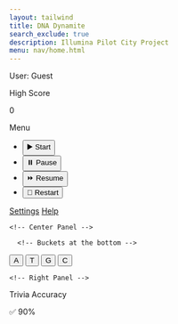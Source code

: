 ```yaml
---
layout: tailwind
title: DNA Dynamite
search_exclude: true
description: Illumina Pilot City Project
menu: nav/home.html
---
```


<script src="https://cdn.tailwindcss.com"></script>

<div style="height: calc(100vh - 60px);" class="w-screen">
  <!-- ✅ Changed from flex to grid layout -->
  <div class="grid h-full w-screen grid-cols-[20%_60%_20%] bg-black text-white font-sans">  
    <!-- Left Panel -->
    <div class="p-4 flex flex-col justify-between bg-gray-900">
      <div>
        <!-- Username + Login -->
        <div class="flex items-center justify-between mb-4">
          <span id="username" class="text-sm font-bold">User: Guest</span>
        </div>
        <!-- High Score -->
        <div class="mb-4">
          <p class="font-bold">High Score</p>
          <div id="highScore" class="h-10 bg-gray-700 mt-1 rounded flex items-center px-2">0</div>
        </div>
        <!-- Menu -->
        <div class="mb-4">
          <p class="font-bold">Menu</p>
          <ul class="text-sm space-y-1 mt-1">
            <li><button id="startBtn" class="hover:underline">▶️ Start</button></li>
            <li><button id="pauseBtn" class="hover:underline">⏸️ Pause</button></li>
            <li><button id="resumeBtn" class="hover:underline">⏩ Resume</button></li>
            <li><button id="restartBtn" class="hover:underline">🔁 Restart</button></li>
          </ul>
        </div>
        <!-- Icons -->
        <div class="flex gap-4 mt-6 text-sm text-blue-400 underline">
          <a href="{{ site.baseurl }}/profile" title="Profile">Settings</a>
          <a href="{{ site.baseurl }}/instructions" title="Help">Help</a>
        </div>
      </div>
    </div>

    <!-- Center Panel -->
  <div id="gameContainer" class="flex flex-col justify-center items-center relative bg-black">
      <!-- Game Canvas -->
      <canvas id="gameCanvas" class="w-[100%] h-[100%]"></canvas>

      <!-- Buckets at the bottom -->
   <div id="bucketButtons" class="flex justify-center items-center gap-6 mb-6">
        <button class="w-20 h-20 text-2xl font-bold bg-gray-800 rounded-xl shadow hover:bg-gray-700">A</button>
        <button class="w-20 h-20 text-2xl font-bold bg-gray-800 rounded-xl shadow hover:bg-gray-700">T</button>
        <button class="w-20 h-20 text-2xl font-bold bg-gray-800 rounded-xl shadow hover:bg-gray-700">G</button>
        <button class="w-20 h-20 text-2xl font-bold bg-gray-800 rounded-xl shadow hover:bg-gray-700">C</button>
      </div>
    </div>

    <!-- Right Panel -->
  <div class="p-4 bg-gray-900 flex flex-col justify-between items-center">
      <!-- Lives (dynamic) -->
      <div id="livesContainer" class="flex justify-center text-3xl space-x-2">
        <!-- GameEnv will populate this -->
      </div>

  <div class="text-center">
        <p class="font-bold">Trivia Accuracy</p>
        <p class="text-2xl mt-2" id="accuracy">✅ 90%</p>
      </div>
    </div>

  </div>
</div>

<script type="module">
  import Game from '{{site.baseurl}}/assets/js/dynamite/Game.js';
  import GameController from '{{site.baseurl}}/assets/js/dynamite/GameController.js';
  import { pythonURI, javaURI, fetchOptions } from '{{site.baseurl}}/assets/js/api/config.js';

  const environment = {
    path: "{{site.baseurl}}",
    pythonURI: pythonURI,
    javaURI: javaURI,
    fetchOptions: fetchOptions,
    gameContainer: document.getElementById("gameContainer"),
    gameCanvas: document.getElementById("gameCanvas")
  };

  Game.main(environment);
  GameController.init();

  // Fetch logged-in user info from Flask backend
  function fetchUserInfo() {
    fetch(`${pythonURI}/api/id`, fetchOptions)
      .then(response => {
        if (!response.ok) {
          throw new Error("User not logged in");
        }
        return response.json();
      })
      .then(data => {
        const usernameElement = document.getElementById("username");
        usernameElement.textContent = `User: ${data.uid}`;
      })
      .catch(() => {
        // Do nothing; stays as Guest
      });
  }

  fetchUserInfo();
</script>
